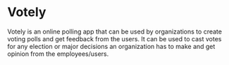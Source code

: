# Votely
Votely is an online polling app that can be used by organizations to create voting polls and get feedback from the users. 
It can be used to cast votes for any election or major decisions an organization has to make and get opinion from the employees/users.
